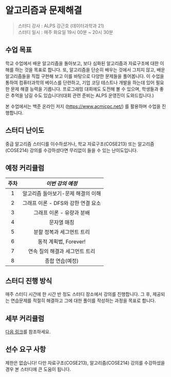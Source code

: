 # 알고리즘과 문제해결

> 스터디 강사 : ALPS 강근호 (데이터과학과 21)<br>스터디 일시 : 매주 화요일 19시 00분 ~ 20시 30분



## 수업 목표

학교 수업에서 배운 알고리즘을 돌아보고, 보다 심화된 알고리즘과 자료구조에 대한 이해를 하는 것을 목표로 합니다. 또, 알고리즘을 단순히 배우는 것에서 그치지 않고, 배운 알고리즘들을 직접 구현해 보고 이를 바탕으로 다양한 문제들을 풀어봅니다. 이 수업을 통하여 컴퓨터과학의 베이스를 단련하고, 기업 코딩 테스트나 개발을 하는데 있어 필요한 문제 해결 능력을 기릅니다. 프로그래밍 대회에도 도전해 볼 수 있으며, 학생들과 좋은 추억을 남길 수도 있습니다!(대회 관련 준비는 ALPS 운영진이 도와드립니다.)

본 수업에서는 백준 온라인 저지 (https://www.acmicpc.net/)  를 활용하며 수업을 진행합니다.


## 스터디 난이도

중급 알고리즘 스터디를 이수하셨거나, 학교 자료구조(COSE213) 또는 알고리즘(COSE214) 강의를 수강하셨다면 무리없이 들을 수 있는 난이도입니다. 



## 예정 커리큘럼

| 주차 |          *이번 강의 예정*           |
| :--: | :---------------------------------: |
|  1   |       알고리즘 돌아보기-문제 해결의 이해       |
|  2   |       그래프 이론 - DFS와 강한 연결 요소        |
|  3   | 그래프 이론 - 유량과 분배  |
|  4   |           문자열 매칭          |
|  5   |      분할 정복과 세그먼트 트리      |
|  6   |        동적 계획법, Forever!    |
|  7   |       연속 질의 해결과 세그먼트 트리    |
|  8   |           종합 연습(예정)           |



## 스터디 진행 방식

매주 스터디 시간에 한 시간 반 정도 스터디 장소에서 강의를 진행합니다. 그 후, 제공되는 연습문제를 적절히 해결하고 그에 대한 풀이를 작성하는 과정을 목표로 합니다.

## 세부 커리큘럼

[다음 링크](https://github.com/ALPS-Study/Introduction/blob/master/2023-2R/0x02%20%EC%95%8C%EA%B3%A0%EB%A6%AC%EC%A6%98%EA%B3%BC%20%EB%AC%B8%EC%A0%9C%ED%95%B4%EA%B2%B0/%EC%95%8C%EA%B3%A0%EB%A6%AC%EC%A6%98%EA%B3%BC%20%EB%AC%B8%EC%A0%9C%ED%95%B4%EA%B2%B0%20Syllabus.md)를 참조하세요.

## 선수 요구 사항
제한은 없습니다! 다만 자료구조(COSE213), 알고리즘(COSE214) 강의를 수강하셨을 경우 본 스터디에 큰 도움이 됩니다.
